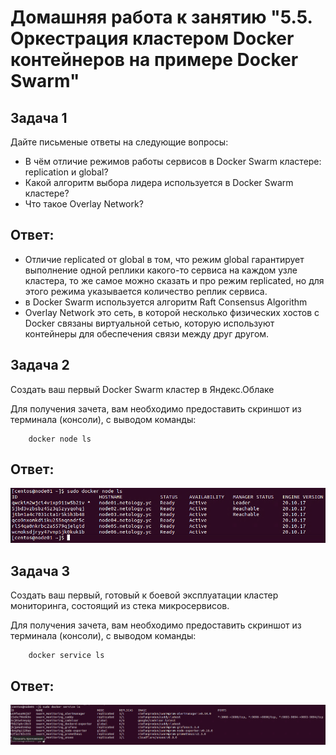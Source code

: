 Домашняя работа к занятию "5.5. Оркестрация кластером Docker контейнеров на примере Docker Swarm"
==

Задача 1
--
Дайте письменые ответы на следующие вопросы:

- В чём отличие режимов работы сервисов в Docker Swarm кластере: replication и global?
- Какой алгоритм выбора лидера используется в Docker Swarm кластере?
- Что такое Overlay Network?

Ответ:
-
 - Отличие replicated от global в том, что режим global гарантирует выполнение одной реплики какого-то сервиса на каждом узле кластера, то же самое можно сказать и про режим replicated, но для этого режима указывается количество реплик сервиса.
 - в Docker Swarm используется алгоритм Raft Consensus Algorithm
 - Overlay Network это сеть, в которой несколько физических хостов с Docker связаны виртуальной сетью, которую используют контейнеры для обеспечения связи между друг другом. 

Задача 2
--
Создать ваш первый Docker Swarm кластер в Яндекс.Облаке

Для получения зачета, вам необходимо предоставить скриншот из терминала (консоли), с выводом команды:

        docker node ls

Ответ:
- 
![alt text](pictures/docker-node-ls.PNG "Docker node ls")


Задача 3
--
Создать ваш первый, готовый к боевой эксплуатации кластер мониторинга, состоящий из стека микросервисов.

Для получения зачета, вам необходимо предоставить скриншот из терминала (консоли), с выводом команды:

        docker service ls

Ответ:
-
![alt text](pictures/docker-service-ls.PNG "Docker service ls")
